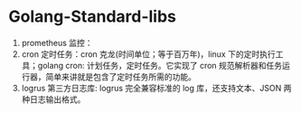 # Golang-Standard-libs

1. prometheus 监控：
2. cron 定时任务：cron 克龙(时间单位；等于百万年)，linux 下的定时执行工具；golang cron: 计划任务，定时任务。它实现了 cron 规范解析器和任务运行器，简单来讲就是包含了定时任务所需的功能。
3. logrus 第三方日志库: logrus 完全兼容标准的 log 库，还支持文本、JSON 两种日志输出格式。

